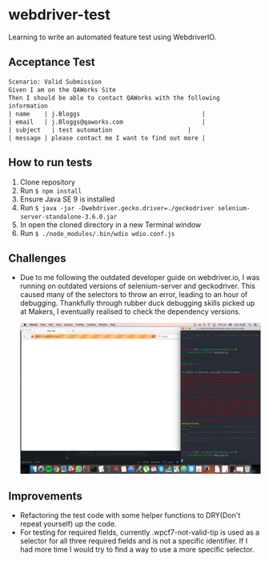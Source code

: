 # webdriver-test
Learning to write an automated feature test using WebdriverIO.

## Acceptance Test
```
Scenario: Valid Submission
Given I am on the QAWorks Site
Then I should be able to contact QAWorks with the following information
| name    | j.Bloggs                                  |     
| email   | j.Bloggs@qaworks.com                      |
| subject   | test automation                     |     
| message | please contact me I want to find out more |
```

## How to run tests
1. Clone repository
2. Run `$ npm install`
3. Ensure Java SE 9 is installed
4. Run `$ java -jar -Dwebdriver.gecko.driver=./geckodriver selenium-server-standalone-3.6.0.jar`
5. In open the cloned directory in a new Terminal window
6. Run `$ ./node_modules/.bin/wdio wdio.conf.js`

## Challenges
* Due to me following the outdated developer guide on webdriver.io, I was running on outdated versions of selenium-server and geckodriver.
  This caused many of the selectors to throw an error, leading to an hour of debugging.
  Thankfully through rubber duck debugging skills picked up at Makers, I eventually realised to check the dependency versions.
  
  ![error](./errorShots/ERROR_firefox_2017-10-15T18-28-26.380Z.png)  

## Improvements
* Refactoring the test code with some helper functions to DRY(Don't repeat yourself) up the code.
* For testing for required fields, currently .wpcf7-not-valid-tip is used as a selector for all three required fields and is not a specific identifier.
  If I had more time I would try to find a way to use a more specific selector.
